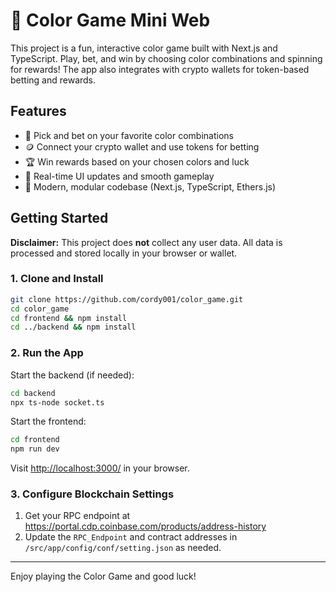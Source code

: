 
# 🎨 Color Game Mini Web

This project is a fun, interactive color game built with Next.js and TypeScript. Play, bet, and win by choosing color combinations and spinning for rewards! The app also integrates with crypto wallets for token-based betting and rewards.

## Features

- 🎲 Pick and bet on your favorite color combinations
- 🪙 Connect your crypto wallet and use tokens for betting
- 🏆 Win rewards based on your chosen colors and luck
- 🔄 Real-time UI updates and smooth gameplay
- 🧩 Modern, modular codebase (Next.js, TypeScript, Ethers.js)

## Getting Started

**Disclaimer:** This project does **not** collect any user data. All data is processed and stored locally in your browser or wallet.

### 1. Clone and Install

```sh
git clone https://github.com/cordy001/color_game.git
cd color_game
cd frontend && npm install
cd ../backend && npm install
```

### 2. Run the App

Start the backend (if needed):

```sh
cd backend
npx ts-node socket.ts
```

Start the frontend:

```sh
cd frontend
npm run dev
```

Visit [http://localhost:3000/](http://localhost:3000/) in your browser.

### 3. Configure Blockchain Settings

1. Get your RPC endpoint at https://portal.cdp.coinbase.com/products/address-history
2. Update the `RPC_Endpoint` and contract addresses in `/src/app/config/conf/setting.json` as needed.

---

Enjoy playing the Color Game and good luck!
